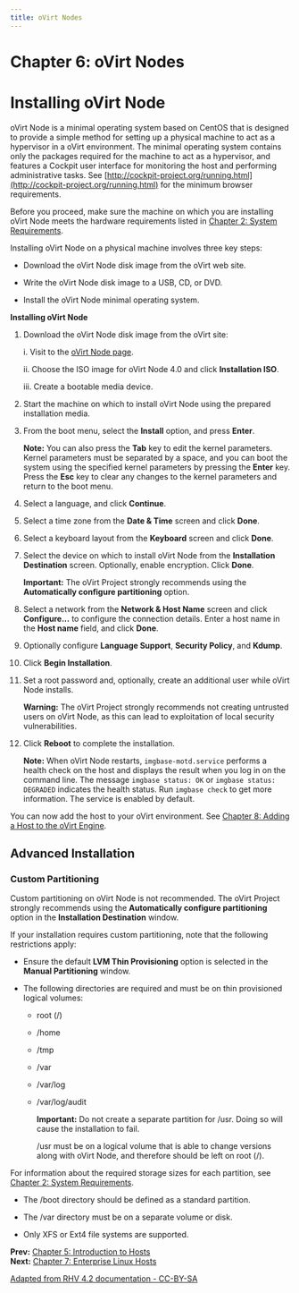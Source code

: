 ```yaml
---
title: oVirt Nodes
---
```


# Chapter 6: oVirt Nodes

# Installing oVirt Node

oVirt Node is a minimal operating system based on CentOS that is designed to provide a simple method for setting up a physical machine to act as a hypervisor in a oVirt environment. The minimal operating system contains only the packages required for the machine to act as a hypervisor, and features a Cockpit user interface for monitoring the host and performing administrative tasks. See [http://cockpit-project.org/running.html](http://cockpit-project.org/running.html) for the minimum browser requirements.

Before you proceed, make sure the machine on which you are installing oVirt Node meets the hardware requirements listed in [Chapter 2: System Requirements](../chap-System_Requirements).

Installing oVirt Node on a physical machine involves three key steps:

* Download the oVirt Node disk image from the oVirt web site.

* Write the oVirt Node disk image to a USB, CD, or DVD.

* Install the oVirt Node minimal operating system.

**Installing oVirt Node**

1. Download the oVirt Node disk image from the oVirt site:

    i. Visit to the [oVirt Node page](/node/).

    ii. Choose the ISO image for oVirt Node 4.0 and click **Installation ISO**.

    iii. Create a bootable media device.

2. Start the machine on which to install oVirt Node using the prepared installation media.

3. From the boot menu, select the **Install** option, and press **Enter**.

    **Note:** You can also press the **Tab** key to edit the kernel parameters. Kernel parameters must be separated by a space, and you can boot the system using the specified kernel parameters by pressing the **Enter** key. Press the **Esc** key to clear any changes to the kernel parameters and return to the boot menu.

4. Select a language, and click **Continue**.

5. Select a time zone from the **Date & Time** screen and click **Done**.

6. Select a keyboard layout from the **Keyboard** screen and click **Done**.

7. Select the device on which to install oVirt Node from the **Installation Destination** screen. Optionally, enable encryption. Click **Done**.

    **Important:** The oVirt Project strongly recommends using the **Automatically configure partitioning** option.

8. Select a network from the **Network & Host Name** screen and click **Configure...** to configure the connection details. Enter a host name in the **Host name** field, and click **Done**.

9. Optionally configure **Language Support**, **Security Policy**, and **Kdump**.

10. Click **Begin Installation**.

11. Set a root password and, optionally, create an additional user while oVirt Node installs.

    **Warning:** The oVirt Project strongly recommends not creating untrusted users on oVirt Node, as this can lead to exploitation of local security vulnerabilities.

12. Click **Reboot** to complete the installation.

    **Note:** When oVirt Node restarts, `imgbase-motd.service` performs a health check on the host and displays the result when you log in on the command line. The message `imgbase status: OK` or `imgbase status: DEGRADED` indicates the health status. Run `imgbase check` to get more information. The service is enabled by default.

You can now add the host to your oVirt environment. See [Chapter 8: Adding a Host to the oVirt Engine](../chap-Adding_a_Host_to_the_oVirt_Engine).

## Advanced Installation

### Custom Partitioning

Custom partitioning on oVirt Node is not recommended. The oVirt Project strongly recommends using the **Automatically configure partitioning** option in the **Installation Destination** window.

If your installation requires custom partitioning, note that the following restrictions apply:

* Ensure the default **LVM Thin Provisioning** option is selected in the **Manual Partitioning** window.

* The following directories are required and must be on thin provisioned logical volumes:

  * root (/)

  * /home

  * /tmp

  * /var

  * /var/log

  * /var/log/audit

    **Important:** Do not create a separate partition for /usr. Doing so will cause the installation to fail.

    /usr must be on a logical volume that is able to change versions along with oVirt Node, and therefore should be left on root (/).

For information about the required storage sizes for each partition, see [Chapter 2: System Requirements](../chap-System_Requirements).

* The /boot directory should be defined as a standard partition.

* The /var directory must be on a separate volume or disk.

* Only XFS or Ext4 file systems are supported.


**Prev:** [Chapter 5: Introduction to Hosts](../chap-Introduction_to_Hosts) <br>
**Next:** [Chapter 7: Enterprise Linux Hosts](../chap-Enterprise_Linux_Hosts)

[Adapted from RHV 4.2 documentation - CC-BY-SA](https://access.redhat.com/documentation/en-us/red_hat_virtualization/4.2/html/installation_guide/advanced_rhvh_install)
